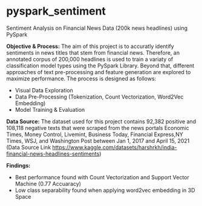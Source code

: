 # pyspark_sentiment
Sentiment Analysis on Financial News Data (200k news headlines) using PySpark

**Objective & Process:** The aim of this project is to accuratly identify sentiments in news titles that stem from financial news. Therefore, an annotated corpus of 200,000 headlines is used to train a variaty of classification model types using the PySpark Library. Beyond that, different approaches of text pre-processing and feature generation are explored to maximize performance. The process is designed as follows:

- Visual Data Exploration
- Data Pre-Processing (Tokenization, Count Vectorization, Word2Vec Embedding)
- Model Training & Evaluation

**Data Source:** The dataset used for this project contains 92,382 positive and 108,118 negative texts that were scraped from the news portals Economic Times, Money Control, Livemint, Business Today, Financial Express,NY Times, WSJ, and Washington Post between Jan 1, 2017 and April 15, 2021 (Data Source Link https://www.kaggle.com/datasets/harshrkh/india-financial-news-headlines-sentiments)

**Findings:**
- Best performance found with Count Vectorization and Support Vector Machine (0.77 Accuaracy)
- Low class separability found when applying word2vec embedding in 3D Space
